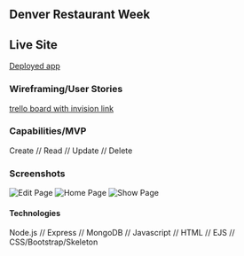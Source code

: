 ## Denver Restaurant Week ##
## Live Site ##
[Deployed app](https://project2-restaurantweek.herokuapp.com/restaurants/seed)

### Wireframing/User Stories ###

[trello board with invision link](https://trello.com/b/wWnwphln/denver-restaurant-week)

### Capabilities/MVP ###

Create //
Read //
Update //
Delete

### Screenshots ###
![Edit Page](editPage.png)
![Home Page](landingPage.png)
![Show Page](singlePage.png)

#### Technologies ####
Node.js //
Express //
MongoDB //
Javascript //
HTML //
EJS //
CSS/Bootstrap/Skeleton